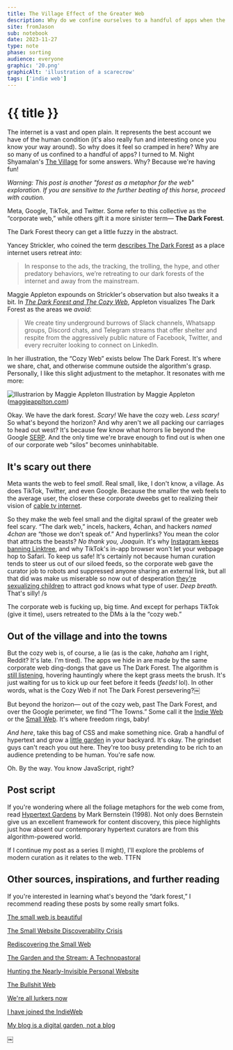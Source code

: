 ```yaml
---
title: The Village Effect of the Greater Web
description: Why do we confine ourselves to a handful of apps when the web is so gigantic?
site: fromJason
sub: notebook
date: 2023-11-27
type: note
phase: sorting
audience: everyone
graphic: '20.png'
graphicAlt: 'illustration of a scarecrow'
tags: ['indie web']
---
```

# {{ title }}

The internet is a vast and open plain. It represents the best account we have of the human condition (it's also really fun and interesting once you know your way around). So why does it feel so cramped in here? Why are so many of us confined to a handful of apps? I turned to M. Night Shyamalan's [The Village](https://en.wikipedia.org/wiki/The_Village_(2004_film)) for some answers. Why? Because we're having fun!

*Warning: This post is another "forest as a metaphor for the web" exploration. If you are sensitive to the further beating of this horse, proceed with caution.*

Meta, Google, TikTok, and Twitter. Some refer to this collective as the “corporate web,” while others gift it a more sinister term— **The Dark Forest**.

The Dark Forest theory can get a little fuzzy in the abstract. 

Yancey Strickler, who coined the term [describes The Dark Forest](https://onezero.medium.com/the-dark-forest-theory-of-the-internet-7dc3e68a7cb1) as a place internet users retreat *into*:

> In response to the ads, the tracking, the trolling, the hype, and other predatory behaviors, we’re retreating to our dark forests of the internet and away from the mainstream.

Maggie Appleton expounds on Strickler's observation but also tweaks it a bit. In *[The Dark Forest and The Cozy Web](https://maggieappleton.com/cozy-web)*, Appleton visualizes The Dark Forest as the areas we *avoid*:

> We create tiny underground burrows of Slack channels, Whatsapp groups, Discord chats, and Telegram streams that offer shelter and respite from the aggressively public nature of Facebook, Twitter, and every recruiter looking to connect on LinkedIn.

In her illustration, the “Cozy Web” exists below The Dark Forest. It's where we share, chat, and otherwise commune outside the algorithm's grasp. Personally, I like this slight adjustment to the metaphor. It resonates with me more:

![Illustrarion by Maggie Appleton](https://res.cloudinary.com/dg3gyk0gu/image/upload/c_scale,w_960/v1589323597/maggieappleton.com/notes/cozyweb-tw.png)
Illustration by Maggie Appleton ([maggieapplton.com](https://maggieappleton.com/))

Okay. We have the dark forest. *Scary!* We have the cozy web. *Less scary!* So what's beyond the horizon? And why aren't we all packing our carriages to head out west? It's because few know what horrors lie beyond the Google [SERP](https://en.wikipedia.org/wiki/Search_engine_results_page). And the only time we're brave enough to find out is when one of our corporate web “silos” becomes uninhabitable. 

## It's scary out there

Meta wants the web to feel *small*. Real small, like, I don't know, a village. As does TikTok, Twitter, and even Google. Because the smaller the web feels to the average user, the closer these corporate dweebs get to realizing their vision of [cable tv internet](https://blog.elatable.com/2006/02/creators-synthesizers-and-consumers.html). 

So they make the web feel small and the digital sprawl of the greater web feel scary. “The dark web,” incels, hackers, 4chan, and hackers *named 4chan* are “those we don't speak of.” And hyperlinks? You mean the color that attracts the beasts? *No thank you, Joaquin*. It's why [Instagram keeps banning Linktree](https://twitter.com/Linktree_/status/1240063994120921089), and why TikTok's in-app browser won't let your webpage hop to Safari. To keep us safe! It's certainly not because human curation tends to steer us out of our siloed feeds, so the corporate web gave the curator job to robots and suppressed anyone sharing an external link, but all that did was make us miserable so now out of desperation [they're sexualizing children](https://www.wsj.com/tech/meta-instagram-video-algorithm-children-adult-sexual-content-72874155) to attract god knows what type of user. *Deep breath.* That's silly! /s

The corporate web is fucking up, big time. And except for perhaps TikTok (give it time), users retreated to the DMs à la the “cozy web.”

## Out of the village and into the towns

But the cozy web is, of course, a lie (as is the cake, *hahaha* am I right, Reddit? It's late. I'm tired). The apps we hide in are made by the same corporate web ding-dongs that gave us The Dark Forest. The algorithm is [still listening](https://fromjason.xyz/p/notebook/mind-if-i-search-your-car/), hovering hauntingly where the kept grass meets the brush. It's just waiting for us to kick up our feet before it feeds (*feeds!* lol). In other words, what is the Cozy Web if not The Dark Forest persevering?￼ 

But beyond the horizon— out of the cozy web, past The Dark Forest, and over the Google perimeter, we find “The Towns.” Some call it the [Indie Web](https://indieweb.org/principles) or the [Small Web](https://benhoyt.com/writings/the-small-web-is-beautiful/). It's where freedom rings, baby! 

*And here*, take this bag of CSS and make something nice. Grab a handful of hypertext and grow a [little garden](https://maggieappleton.com/garden-history) in your backyard. It's okay. The grindset guys can't reach you out here. They're too busy pretending to be rich to an audience pretending to be human. You're safe now. 

Oh. By the way. You know JavaScript, right?

## Post script 

If you're wondering where all the foliage metaphors for the web come from, read [Hypertext Gardens](http://www.eastgate.com/garden/Enter.html) by Mark Bernstein (1998). Not only does Bernstein give us an excellent framework for content discovery, this piece highlights just how absent our contemporary hypertext curators are from this algorithm-powered world. 

If I continue my post as a series (I might), I'll explore the problems of modern curation as it relates to the web. TTFN

## Other sources, inspirations, and further reading

If you're interested in learning what's beyond the “dark forest,” I recommend reading these posts by some really smart folks. 

[The small web is beautiful](https://benhoyt.com/writings/the-small-web-is-beautiful/)

[The Small Website Discoverability Crisis](https://www.marginalia.nu/log/19-website-discoverability-crisis/)

[Rediscovering the Small Web](https://neustadt.fr/essays/the-small-web/)

[The Garden and the Stream: A Technopastoral](https://hapgood.us/2015/10/17/the-garden-and-the-stream-a-technopastoral/)

[Hunting the Nearly-Invisible Personal Website](https://cheapskatesguide.org/articles/personal-website-hunting.html)

[The Bullshit Web](https://pxlnv.com/blog/bullshit-web/)

[We're all lurkers now](https://embedded.substack.com/p/were-all-lurkers-now)

[I have joined the IndieWeb](https://blog.rubenwardy.com/2023/10/10/hello-indieweb/)

[My blog is a digital garden, not a blog](https://joelhooks.com/digital-garden/)

￼